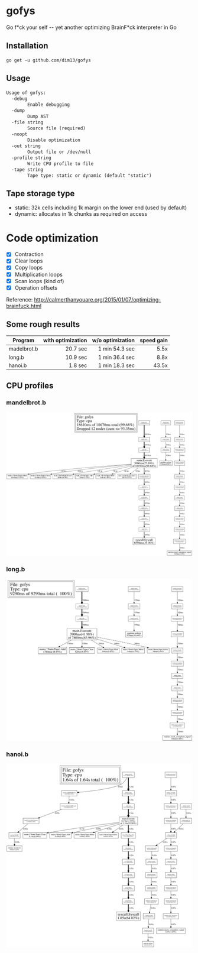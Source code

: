 # gofys
Go f\*ck your self -- yet another optimizing BrainF\*ck interpreter in Go

## Installation
    go get -u github.com/dim13/gofys

## Usage
```
Usage of gofys:
  -debug
    	Enable debugging
  -dump
    	Dump AST
  -file string
    	Source file (required)
  -noopt
    	Disable optimization
  -out string
    	Output file or /dev/null
  -profile string
    	Write CPU profile to file
  -tape string
    	Tape type: static or dynamic (default "static")
```

## Tape storage type
- static: 32k cells including 1k margin on the lower end (used by default)
- dynamic: allocates in 1k chunks as required on access

# Code optimization
- [x] Contraction
- [x] Clear loops
- [x] Copy loops
- [x] Multiplication loops
- [x] Scan loops (kind of)
- [x] Operation offsets

Reference: http://calmerthanyouare.org/2015/01/07/optimizing-brainfuck.html

## Some rough results

| Program     | with optimization | w/o optimization | speed gain |
| ----------- | -----------------:| ----------------:| ----------:|
| madelbrot.b | 20.7 sec          | 1 min 54.3 sec   | 5.5x       |
| long.b      | 10.9 sec          | 1 min 36.4 sec   | 8.8x       |
| hanoi.b     |  1.8 sec          | 1 min 18.3 sec   | 43.5x      |

## CPU profiles

### mandelbrot.b
![mandelbrot profile](https://raw.githubusercontent.com/dim13/gofys/master/profiles/mandelbrot.gif)

### long.b
![long profile](https://raw.githubusercontent.com/dim13/gofys/master/profiles/long.gif)

### hanoi.b
![hanoi profile](https://raw.githubusercontent.com/dim13/gofys/master/profiles/hanoi.gif)

